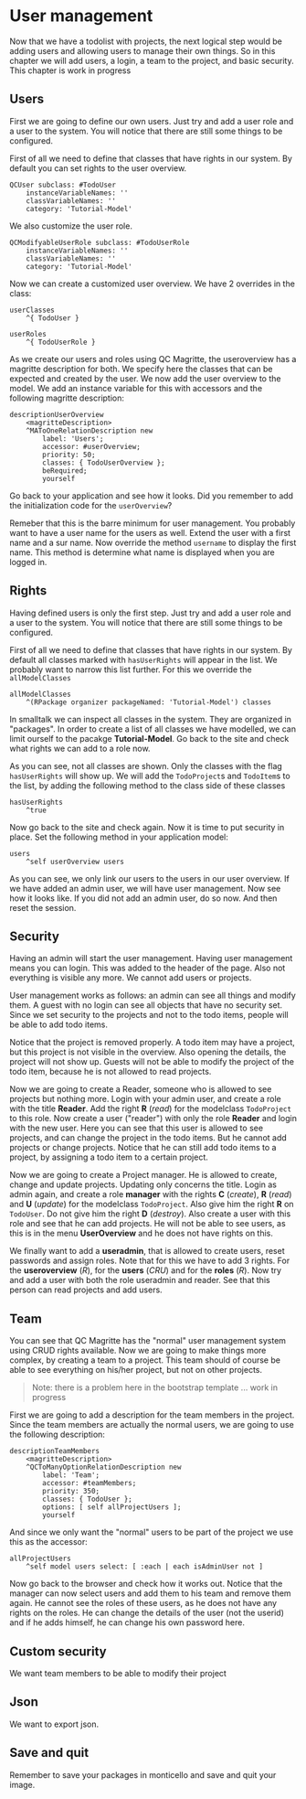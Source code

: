 # User management

Now that we have a todolist with projects, the next logical step would
be adding users and allowing users to manage their own things. So in
this chapter we will add users, a login, a team to the project, and
basic security. This chapter is work in progress

## Users

First we are going to define our own users. Just try and add a user role
and a user to the system. You will notice that there are still some
things to be configured.

First of all we need to define that classes that have rights in our
system. By default you can set rights to the user overview.

```smalltalk
QCUser subclass: #TodoUser
    instanceVariableNames: ''
    classVariableNames: ''
    category: 'Tutorial-Model'
```

We also customize the user role.

```smalltalk
QCModifyableUserRole subclass: #TodoUserRole
    instanceVariableNames: ''
    classVariableNames: ''
    category: 'Tutorial-Model'
```

Now we can create a customized user overview. We have 2 overrides in the
class:

```smalltalk
userClasses
    ^{ TodoUser }
```

```smalltalk
userRoles
    ^{ TodoUserRole }
```

As we create our users and roles using QC Magritte, the useroverview has
a magritte description for both. We specify here the classes that can be
expected and created by the user. We now add the user overview to the
model. We add an instance variable for this with accessors and the
following magritte description:

```smalltalk
descriptionUserOverview
    <magritteDescription>
    ^MAToOneRelationDescription new
        label: 'Users';
        accessor: #userOverview;
        priority: 50;
        classes: { TodoUserOverview };
        beRequired;
        yourself
```

Go back to your application and see how it looks. Did you remember to
add the initialization code for the `userOverview`?

Remeber that this is the barre minimum for user management. You probably
want to have a user name for the users as well. Extend the user with a
first name and a sur name. Now override the method `username` to display
the first name. This method is determine what name is displayed when you
are logged in.

## Rights

Having defined users is only the first step. Just try and add a user
role and a user to the system. You will notice that there are still some
things to be configured.

First of all we need to define that classes that have rights in our
system. By default all classes marked with `hasUserRights` will appear
in the list. We probably want to narrow this list further. For this we
override the `allModelClasses`

```smalltalk
allModelClasses
    ^(RPackage organizer packageNamed: 'Tutorial-Model') classes
```

In smalltalk we can inspect all classes in the system. They are
organized in "packages". In order to create a list of all classes we
have modelled, we can limit ourself to the pacakge **Tutorial-Model**. Go
back to the site and check what rights we can add to a role now.

As you can see, not all classes are shown. Only the classes with the
flag `hasUserRights` will show up. We will add the `TodoProject`s and
`TodoItem`s to the list, by adding the following method to the class side
of these classes

```smalltalk
hasUserRights
    ^true
```

Now go back to the site and check again. Now it is time to put security
in place. Set the following method in your application model:

```smalltalk
users
    ^self userOverview users
```

As you can see, we only link our users to the users in our user
overview. If we have added an admin user, we will have user management.
Now see how it looks like. If you did not add an admin user, do so now.
And then reset the session.

## Security

Having an admin will start the user management. Having user management
means you can login. This was added to the header of the page. Also not
everything is visible any more. We cannot add users or projects.

User management works as follows: an admin can see all things and modify
them. A guest with no login can see all objects that have no security
set. Since we set security to the projects and not to the todo items,
people will be able to add todo items.

Notice that the project is removed properly. A todo item may have a
project, but this project is not visible in the overview. Also opening
the details, the project will not show up. Guests will not be able to
modify the project of the todo item, because he is not allowed to read
projects.

Now we are going to create a Reader, someone who is allowed to see
projects but nothing more. Login with your admin user, and create a role
with the title **Reader**. Add the right **R** (*read*) for the modelclass
`TodoProject` to this role. Now create a user ("reader") with only the
role **Reader** and login with the new user. Here you can see that this
user is allowed to see projects, and can change the project in the todo
items. But he cannot add projects or change projects. Notice that he can
still add todo items to a project, by assigning a todo item to a certain
project.

Now we are going to create a Project manager. He is allowed to create,
change and update projects. Updating only concerns the title. Login as
admin again, and create a role **manager** with the rights **C** (*create*),
**R** (*read*) and **U** (*update*) for the modelclass `TodoProject`. Also give
him the right **R** on `TodoUser`. Do not give him the right **D** (*destroy*).
Also create a user with this role and see that he can add projects. He
will not be able to see users, as this is in the menu **UserOverview** and
he does not have rights on this.

We finally want to add a **useradmin**, that is allowed to create users,
reset passwords and assign roles. Note that for this we have to add 3
rights. For the **useroverview** (*R*), for the **users** (*CRU*) and for the **roles**
(*R*). Now try and add a user with both the role useradmin and reader. See
that this person can read projects and add users.

## Team

You can see that QC Magritte has the "normal" user management system
using CRUD rights available. Now we are going to make things more
complex, by creating a team to a project. This team should of course be
able to see everything on his/her project, but not on other projects.

> Note: there is a problem here in the bootstrap template ... work in
> progress

First we are going to add a description for the team members in the
project. Since the team members are actually the normal users, we are
going to use the following description:

```smalltalk
descriptionTeamMembers
    <magritteDescription>
    ^QCToManyOptionRelationDescription new
        label: 'Team';
        accessor: #teamMembers;
        priority: 350;
        classes: { TodoUser };
        options: [ self allProjectUsers ];
        yourself
```

And since we only want the "normal" users to be part of the project we
use this as the accessor:

```smalltalk
allProjectUsers
    ^self model users select: [ :each | each isAdminUser not ]
```

Now go back to the browser and check how it works out. Notice that the
manager can now select users and add them to his team and remove them
again. He cannot see the roles of these users, as he does not have any
rights on the roles. He can change the details of the user (not the
userid) and if he adds himself, he can change his own password here.

## Custom security

We want team members to be able to modify their project

## Json

We want to export json.

## Save and quit

Remember to save your packages in monticello and save and quit your
image.

